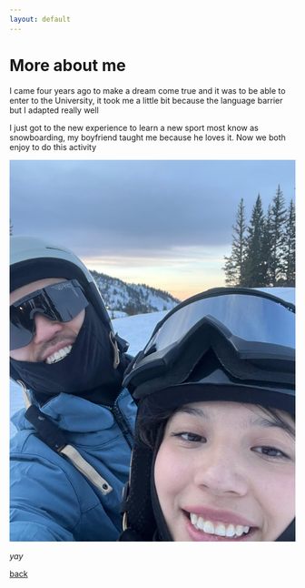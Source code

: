 ```yaml
---
layout: default
---
```


<h1>More about me </h1>

<p>I came four years ago to make a dream come true and it was to be able to enter to the University, it took me a little bit because the language barrier but I adapted really well </p>
<p> I just got to the new experience to learn a new sport most know as snowboarding, my boyfriend taught me because he loves it. Now we both enjoy to do this activity</p>

![fun.png](assets/img/fun.jpg)


_yay_


[back][def]

[def]: ./index.md
